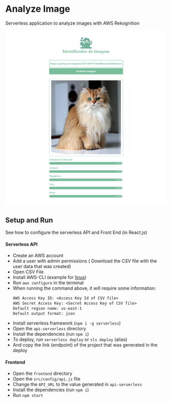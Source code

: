 # Analyze Image
Serverless application to analyze images with AWS Rekognition
<div align="center">
  <img src="./screenshot.png" width="600" />
</div>


## Setup and Run
See how to configure the serverless API and Front End (in React.js)

#### Serverless API
- Create an AWS account
- Add a user with admin permissions ( Download the CSV file with the user data that was created)
- Open CSV File
- Install AWS-CLI (example for [linux](https://docs.aws.amazon.com/pt_br/cli/latest/userguide/install-linux-al2017.html))
- Run `aws configure` in the terminal
- When running the command above, it will require some information:
  ```
  AWS Access Key ID: <Access Key Id of CSV file> 
  AWS Secret Access Key: <Secret Access Key of CSV file> 
  Default region name: us-east-1
  Default output format: json
  ```
- Install serverless framework (`npm i -g serverless`)
- Open the `api-serverless` directory
- Install the dependencies (run `npm i`)
- To deploy, run `serverless deploy` or `sls deploy` (alias)
- And copy the link (endpoint) of the project that was generated in the deploy

#### Frontend
- Open the `frontend` directory
- Open the `src/config/api.js` file
- Change the `API_URL` to the value generated in `api-serverless`
- Install the dependencies (run `npm i`)
- Run `npm start`
